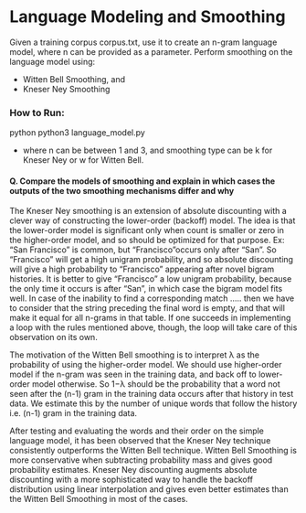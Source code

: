 Language Modeling and Smoothing
==================
Given a training corpus corpus.txt, use it to create an n-gram language model, where n can be provided as a parameter. Perform smoothing on the language model using:
+ Witten Bell Smoothing, and
+ Kneser Ney Smoothing
  
### How to Run:
python
python3 language_model.py <value of n> <smoothing type> <path to input corpus>

+ where n can be between 1 and 3, and smoothing type can be k for Kneser Ney or w for Witten Bell.

#### Q.  Compare the models of smoothing and explain in which cases the outputs of the two smoothing mechanisms differ and why

The Kneser Ney smoothing is an extension of absolute discounting with a clever way of constructing the lower-order (backoff) model. The idea is that the lower-order model is significant only when count is smaller or zero in the higher-order model, and so should be optimized for that purpose. Ex: “San Francisco” is common, but “Francisco”occurs only after “San”. So “Francisco” will get a high unigram probability, and so absolute discounting will give a high probability to “Francisco” appearing after novel bigram histories. It is better to give “Francisco” a low unigram probability, because the only time it occurs is after “San”, in which case the bigram model fits well.
In case of the inability to find a corresponding match ..... then we have to consider that the string preceding the final word is empty, and that will make it equal for all n-grams in that table. If one succeeds in implementing a loop with the rules mentioned above, though, the loop will take care of this observation on its own.

The motivation of the Witten Bell smoothing is to interpret λ as the probability of using the higher-order model. We should use higher-order model if the n-gram was seen in the training data, and back off to lower-order model otherwise. So 1−λ should be the probability that a word not seen after the (n-1) gram in the training data occurs after that history in test data. We estimate this by the number of unique words that follow the history i.e. (n-1) gram in the training data.


After testing and evaluating the words and their order on the  simple language model, it has been observed that the Kneser Ney technique consistently outperforms the Witten Bell technique. Witten Bell Smoothing is more conservative when subtracting probability mass and gives good probability estimates. Kneser Ney discounting augments absolute discounting with a more sophisticated way to handle the backoff distribution using linear interpolation and gives even better estimates than the Witten Bell Smoothing in most of the cases.